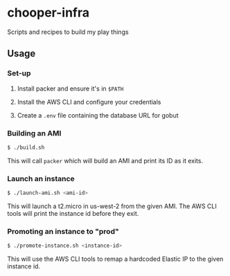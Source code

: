 # chooper-infra

Scripts and recipes to build my play things

## Usage

### Set-up

1. Install packer and ensure it's in `$PATH`

1. Install the AWS CLI and configure your credentials

1. Create a `.env` file containing the database URL for gobut

### Building an AMI

```bash
$ ./build.sh
```

This will call `packer` which will build an AMI and print its ID as it exits.

### Launch an instance

```bash
$ ./launch-ami.sh <ami-id>
```

This will launch a t2.micro in us-west-2 from the given AMI. The AWS CLI tools
will print the instance id before they exit.

### Promoting an instance to "prod"

```bash
$ ./promote-instance.sh <instance-id>
```

This will use the AWS CLI tools to remap a hardcoded Elastic IP to the given
instance id.
